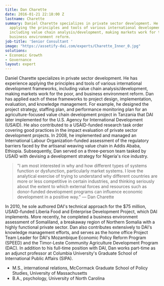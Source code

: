 ```yaml
---
title: Dan Charette
date: 2016-01-21 22:18:00 Z
lastname: Charette
summary: Daniel Charette specializes in private sector development. He has experience
  applying the principles and tools of various international development frameworks,
  including value chain analysis/development, making markets work for the poor, and
  business environment reform.
job-title: 'Senior Consultant '
image: "https://assetify-dai.com/experts/Charette_Inner_0.jpg"
solutions:
- Economic Growth
- Governance
layout: expert
---
```


Daniel Charette specializes in private sector development. He has experience applying the principles and tools of various international development frameworks, including value chain analysis/development, making markets work for the poor, and business environment reform. Dan has applied each of these frameworks to project design, implementation, evaluation, and knowledge management. For example, he designed the project strategy, staffing plan, and performance monitoring plan for an agriculture-focused value chain development project in Tanzania that DAI later implemented for the U.S. Agency for International Development (USAID). He also contributed to a USAID-funded research task order covering good practices in the impact evaluation of private sector development projects. In 2008, he implemented and managed an International Labour Organization-funded assessment of the regulatory barriers faced by the artisanal weaving value chain in Addis Ababa, Ethiopia. Subsequently, Dan served on a three-person team tasked by USAID with devising a development strategy for Nigeria's rice industry.

> "I am most interested in why and how different types of systems function or dysfunction, particularly market systems. I love the analytical exercise of trying to understand why different countries are more or less competitive in certain industries, and thinking seriously about the extent to which external forces and resources such as donor-funded development programs can influence economic development in a positive way." — Dan Charette

In 2010, he sole authored DAI's technical approach for the $75 million, USAID-funded Liberia Food and Enterprise Development Project, which DAI implements. More recently, he completed a business environment assessment of Somaliland, a breakaway region of Northern Somalia with a highly functional private sector. Dan also contributes extensively to DAI's knowledge management efforts, and serves as the home office Project Team Leader for DAI's Mozambique Economic Policy Reform Program (SPEED) and the Timor-Leste Community Agriculture Development Program (DAC). In addition to his full-time position with DAI, Dan works part-time as an adjunct professor at Columbia University's Graduate School of International Public Affairs (SIPA).

* M.S., international relations, McCormack Graduate School of Policy Studies, University of Massachusetts
* B.A., psychology, University of North Carolina
